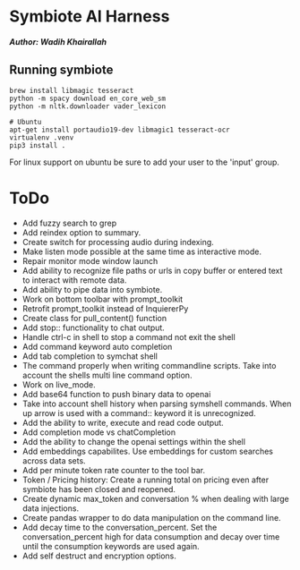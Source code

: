 # Symbiote AI Harness

##### Author: Wadih Khairallah


## Running symbiote
```
brew install libmagic tesseract
python -m spacy download en_core_web_sm
python -m nltk.downloader vader_lexicon

# Ubuntu
apt-get install portaudio19-dev libmagic1 tesseract-ocr
virtualenv .venv
pip3 install . 
```

For linux support on ubuntu be sure to add your user to the 'input' group.

# ToDo
- Add fuzzy search to grep
- Add reindex option to summary.
- Create switch for processing audio during indexing.
- Make listen mode possible at the same time as interactive mode.
- Repair monitor mode window launch
- Add ability to recognize file paths or urls in copy buffer or entered text to interact with remote data.
- Add ability to pipe data into symbiote.
- Work on bottom toolbar with prompt_toolkit
- Retrofit prompt_toolkit instead of InquiererPy
- Create class for pull_content() function
- Add stop:: functionality to chat output.
- Handle ctrl-c in shell to stop a command not exit the shell
- Add command keyword auto completion
- Add tab completion to symchat shell
- The command properly when writing commandline scripts. Take into account the shells multi line command option.
- Work on live_mode.
- Add base64 function to push binary data to openai
- Take into account shell history when parsing symshell commands. When up arrow is used with a command:: keyword it is unrecognized.
- Add the ability to write, execute and read code output.
- Add completion mode vs chatCompletion
- Add the ability to change the openai settings within the shell
- Add embeddings capabilites. Use embeddings for custom searches across data sets.
- Add per minute token rate counter to the tool bar.
- Token / Pricing history: Create a running total on pricing even after symbiote has been closed and reopened.
- Create dynamic max_token and conversation % when dealing with large data injections.
- Create pandas wrapper to do data manipulation on the command line.
- Add decay time to the conversation_percent.  Set the conversation_percent high for data consumption and decay over time until the consumption keywords are used again.
- Add self destruct and encryption options.
